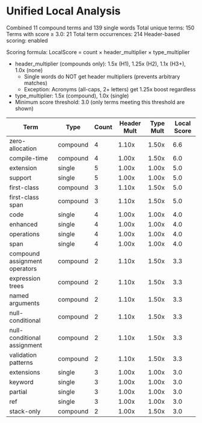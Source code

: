 # Unified Local Analysis

Combined 11 compound terms and 139 single words
Total unique terms: 150
Terms with score ≥ 3.0: 21
Total term occurrences: 214
Header-based scoring: enabled

Scoring formula: LocalScore = count × header_multiplier × type_multiplier
- header_multiplier (compounds only): 1.5x (H1), 1.25x (H2), 1.1x (H3+), 1.0x (none)
  - Single words do NOT get header multipliers (prevents arbitrary matches)
  - Exception: Acronyms (all-caps, 2+ letters) get 1.25x boost regardless
- type_multiplier: 1.5x (compound), 1.0x (single)
- Minimum score threshold: 3.0 (only terms meeting this threshold are shown)

| Term | Type | Count | Header Mult | Type Mult | Local Score |
|------|------|-------|-------------|-----------|-------------|
| zero-allocation | compound | 4 | 1.10x | 1.50x | 6.6 |
| compile-time | compound | 4 | 1.00x | 1.50x | 6.0 |
| extension | single | 5 | 1.00x | 1.00x | 5.0 |
| support | single | 5 | 1.00x | 1.00x | 5.0 |
| first-class | compound | 3 | 1.10x | 1.50x | 5.0 |
| first-class span | compound | 3 | 1.10x | 1.50x | 5.0 |
| code | single | 4 | 1.00x | 1.00x | 4.0 |
| enhanced | single | 4 | 1.00x | 1.00x | 4.0 |
| operations | single | 4 | 1.00x | 1.00x | 4.0 |
| span | single | 4 | 1.00x | 1.00x | 4.0 |
| compound assignment operators | compound | 2 | 1.10x | 1.50x | 3.3 |
| expression trees | compound | 2 | 1.10x | 1.50x | 3.3 |
| named arguments | compound | 2 | 1.10x | 1.50x | 3.3 |
| null-conditional | compound | 2 | 1.10x | 1.50x | 3.3 |
| null-conditional assignment | compound | 2 | 1.10x | 1.50x | 3.3 |
| validation patterns | compound | 2 | 1.10x | 1.50x | 3.3 |
| extensions | single | 3 | 1.00x | 1.00x | 3.0 |
| keyword | single | 3 | 1.00x | 1.00x | 3.0 |
| partial | single | 3 | 1.00x | 1.00x | 3.0 |
| ref | single | 3 | 1.00x | 1.00x | 3.0 |
| stack-only | compound | 2 | 1.00x | 1.50x | 3.0 |
